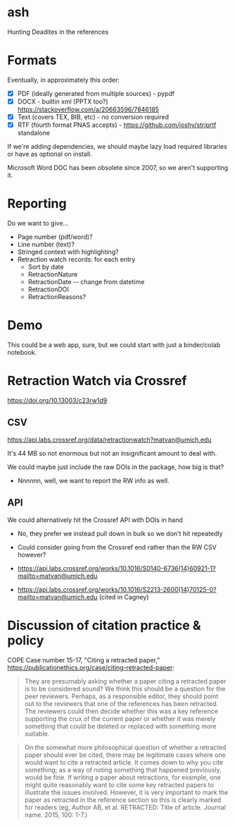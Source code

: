 # ash

Hunting Deadites in the references

# Formats

Eventually, in approximately this order:

- [x] PDF (ideally generated from multiple sources) - pypdf
- [x] DOCX - builtin xml (PPTX too?) https://stackoverflow.com/a/20663596/7846185
- [x] Text (covers TEX, BIB, etc) - no conversion required
- [x] RTF (fourth format PNAS accepts) - https://github.com/joshy/striprtf standalone

If we're adding dependencies, we should maybe lazy load required libraries
or have as optional on install.

Microsoft Word DOC has been obsolete since 2007, so we aren't supporting it.

# Reporting

Do we want to give...

- Page number (pdf/word)?
- Line number (text)?
- Stringed context with highlighting?
- Retraction watch records: for each entry
  - Sort by date
  - RetractionNature
  - RetractionDate -- change from datetime
  - RetractionDOI
  - RetractionReasons?

# Demo

This could be a web app, sure, but we could start with just a binder/colab notebook.

# Retraction Watch via Crossref

https://doi.org/10.13003/c23rw1d9

## CSV

https://api.labs.crossref.org/data/retractionwatch?matvan@umich.edu

It's 44 MB so not enormous but not an insignificant amount to deal with.

We could maybe just include the raw DOIs in the package, how big is that?

- Nnnnnn, well, we want to report the RW info as well.

## API

We could alternatively hit the Crossref API with DOIs in hand

- No, they prefer we instead pull down in bulk so we don't hit repeatedly
- Could consider going from the Crossref end rather than the RW CSV however?

- https://api.labs.crossref.org/works/10.1016/S0140-6736(14)60921-1?mailto=matvan@umich.edu
- https://api.labs.crossref.org/works/10.1016/S2213-2600(14)70125-0?mailto=matvan@umich.edu (cited in Cagney)

# Discussion of citation practice & policy

COPE Case number 15-17, "Citing a retracted paper," https://publicationethics.org/case/citing-retracted-paper:

> They are presumably asking whether a paper citing a retracted paper is to be considered sound? We think this should be a question for the peer reviewers. Perhaps, as a responsible editor, they should point out to the reviewers that one of the references has been retracted. The reviewers could then decide whether this was a key reference supporting the crux of the current paper or whether it was merely something that could be deleted or replaced with something more suitable.

> On the somewhat more philosophical question of whether a retracted paper should ever be cited, there may be legitimate cases where one would want to cite a retracted article. It comes down to why you cite something; as a way of noting something that happened previously, would be fine. If writing a paper about retractions, for example, one might quite reasonably want to cite some key retracted papers to illustrate the issues involved. However, it is very important to mark the paper as retracted in the reference section so this is clearly marked for readers (eg, Author AB, et al. RETRACTED: Title of article. Journal name. 2015, 100: 1-7.)
